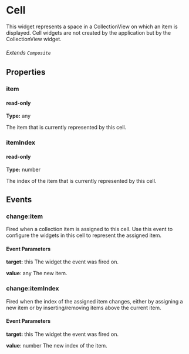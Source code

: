 # Cell
This widget represents a space in a CollectionView on which an item is displayed. Cell widgets are not created by the application but by the CollectionView widget.

###### Extends `Composite`

## Properties

### item

#### read-only

**Type:** any

The item that is currently represented by this cell.

### itemIndex

#### read-only

**Type:** number

The index of the item that is currently represented by this cell.

## Events

### change:item

Fired when a collection item is assigned to this cell. Use this event to configure the widgets in this cell to represent the assigned item.

#### Event Parameters

**target:** this
The widget the event was fired on.

**value**: any
The new item.

### change:itemIndex

Fired when the index of the assigned item changes, either by assigning a new item or by inserting/removing items above the current item.

#### Event Parameters

**target:** this
The widget the event was fired on.

**value**: number
The new index of the item.